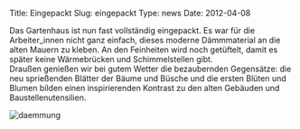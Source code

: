 Title: Eingepackt
Slug: eingepackt
Type: news
Date: 2012-04-08

<p>Das Gartenhaus ist nun fast vollständig eingepackt. Es war für die Arbeiter_innen nicht ganz einfach, dieses moderne Dämmmaterial an die alten Mauern zu kleben. An den Feinheiten wird noch getüftelt, damit es später keine Wärmebrücken und Schimmelstellen gibt.  <br/>
Draußen genießen wir bei gutem Wetter die bezaubernden Gegensätze: die neu sprießenden Blätter der Bäume und Büsche und die ersten Blüten und Blumen bilden einen inspirierenden Kontrast zu den alten Gebäuden und Baustellenutensilien.
</p>
<img src="/images/12_april0.png" alt="daemmung"/>
